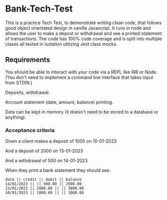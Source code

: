# Bank-Tech-Test

This is a practice Tech Test, to demonstrate writing clean code, that follows good object orientated design in vanilla Javascript. It runs in node and allows the user to make a depost or withdrawal and see a printed statement of transactions. The code has 100% code coverage and is split into multiple clases all tested in isolation utilizing Jest class mocks.

## Requirements

You should be able to interact with your code via a REPL like IRB or Node. (You don't need to implement a command line interface that takes input from STDIN.)

Deposits, withdrawal.

Account statement (date, amount, balance) printing.

Data can be kept in memory (it doesn't need to be stored to a database or anything).

### Acceptance criteria
Given a client makes a deposit of 1000 on 10-01-2023

And a deposit of 2000 on 13-01-2023

And a withdrawal of 500 on 14-01-2023

When they print a bank statement they should see:

```
date || credit || debit || balance
14/01/2023 || || 500.00 || 2500.00
13/01/2023 || 2000.00 || || 3000.00
10/01/2023 || 1000.00 || || 1000.00
```
